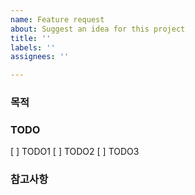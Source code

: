 ```yaml
---
name: Feature request
about: Suggest an idea for this project
title: ''
labels: ''
assignees: ''

---
```


### 목적


### TODO
[ ] TODO1
[ ] TODO2
[ ] TODO3

### 참고사항
